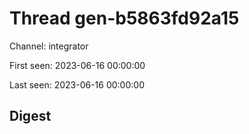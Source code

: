 # Thread gen-b5863fd92a15
Channel: integrator

First seen: 2023-06-16 00:00:00

Last seen: 2023-06-16 00:00:00

## Digest


